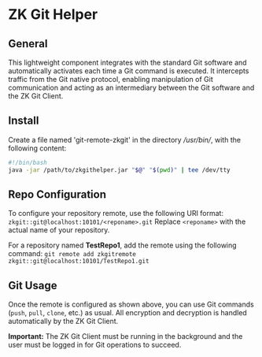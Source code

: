 # ZK Git Helper
## General 
This lightweight component integrates with the standard Git software and automatically activates each time a Git command is executed. It intercepts traffic from the Git native protocol, enabling manipulation of Git communication and acting as an intermediary between the Git software and the ZK Git Client.

## Install
Create a file named 'git-remote-zkgit' in the directory */usr/bin/*, with the following content:

```bash
#!/bin/bash
java -jar /path/to/zkgithelper.jar "$@" "$(pwd)" | tee /dev/tty
```

## Repo Configuration
To configure your repository remote, use the following URI format:
```zkgit::git@localhost:10101/<reponame>.git```
Replace `<reponame>` with the actual name of your repository.

For a repository named **TestRepo1**, add the remote using the following command:
```git remote add zkgitremote zkgit::git@localhost:10101/TestRepo1.git```


## Git Usage
Once the remote is configured as shown above, you can use Git commands (`push`, `pull`, `clone`, etc.) as usual. All encryption and decryption is handled automatically by the ZK Git Client.

**Important:**
The ZK Git Client must be running in the background and the user must be logged in for Git operations to succeed.
